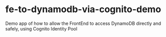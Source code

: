 # fe-to-dynamodb-via-cognito-demo
Demo app of how to allow the FrontEnd to access DynamoDB directly and safely, using Cognito Identity Pool

